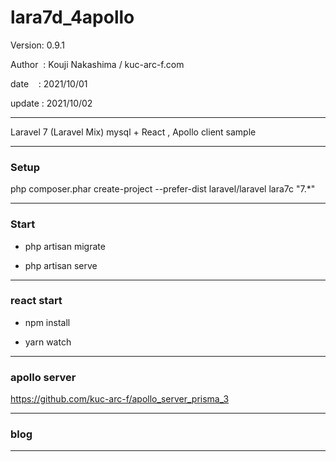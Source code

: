 ﻿# lara7d_4apollo

 Version: 0.9.1

 Author  : Kouji Nakashima / kuc-arc-f.com

 date    : 2021/10/01 

 update : 2021/10/02

***

Laravel 7 (Laravel Mix) mysql +  React , Apollo client sample

***
### Setup

php composer.phar create-project --prefer-dist laravel/laravel lara7c "7.*"

***
### Start

* php artisan migrate

* php artisan serve

***
### react start

* npm install

* yarn watch

***
### apollo server

https://github.com/kuc-arc-f/apollo_server_prisma_3

***
### blog


***




